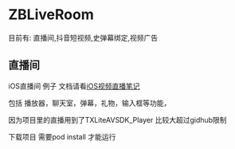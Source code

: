 # ZBLiveRoom
目前有:  直播间,抖音短视频,史弹幕绑定,视频广告

## 直播间

iOS直播间 例子 文档请看[iOS视频直播笔记](https://www.jianshu.com/p/c81da8d2228f)

包括 播放器，聊天室，弹幕，礼物，输入框等功能，




因为项目里的直播用到了TXLiteAVSDK_Player 比较大超过gidhub限制

下载项目 需要pod install 才能运行
